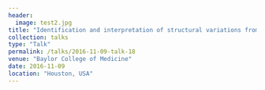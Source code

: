 ```yaml
---
header:
  image: test2.jpg
title: "Identification and interpretation of structural variations from yeast to human cancers using short and long reads."
collection: talks
type: "Talk"
permalink: /talks/2016-11-09-talk-18
venue: "Baylor College of Medicine"
date: 2016-11-09
location: "Houston, USA"
---
```

